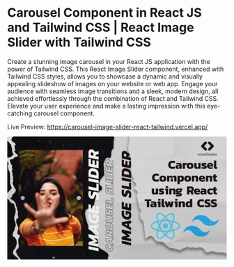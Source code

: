 # Carousel Component in React JS and Tailwind CSS | React Image Slider with Tailwind CSS

Create a stunning image carousel in your React JS application with the power of Tailwind CSS. This React Image Slider component, enhanced with Tailwind CSS styles, allows you to showcase a dynamic and visually appealing slideshow of images on your website or web app. Engage your audience with seamless image transitions and a sleek, modern design, all achieved effortlessly through the combination of React and Tailwind CSS. Elevate your user experience and make a lasting impression with this eye-catching carousel component.

Live Preview: https://carousel-image-slider-react-tailwind.vercel.app/

![React Image Slider with Tailwind CSS](public/ReactImageSlider.png)
